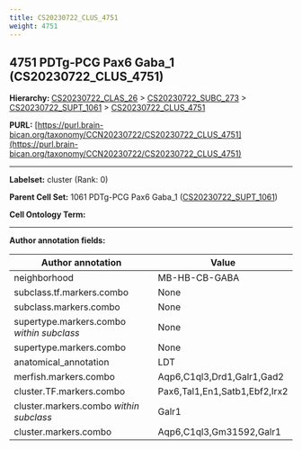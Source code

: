 ```yaml
---
title: CS20230722_CLUS_4751
weight: 4751
---
```

## 4751 PDTg-PCG Pax6 Gaba_1 (CS20230722_CLUS_4751)
<b>Hierarchy: </b>
[CS20230722_CLAS_26](../CS20230722_CLAS_26) >
[CS20230722_SUBC_273](../CS20230722_SUBC_273) >
[CS20230722_SUPT_1061](../CS20230722_SUPT_1061) >
[CS20230722_CLUS_4751](../CS20230722_CLUS_4751)

**PURL:** [https://purl.brain-bican.org/taxonomy/CCN20230722/CS20230722_CLUS_4751](https://purl.brain-bican.org/taxonomy/CCN20230722/CS20230722_CLUS_4751)

---


**Labelset:** cluster (Rank: 0)

**Parent Cell Set:** 1061 PDTg-PCG Pax6 Gaba_1 ([CS20230722_SUPT_1061](../CS20230722_SUPT_1061))



**Cell Ontology Term:** 

[MARKER GENES.]: #


---

[TRANSFERRED ANNOTATIONS.]: #


[AUTHOR ANNOTATION FIELDS.]: #


**Author annotation fields:**

| Author annotation | Value |
|-------------------|-------|
|neighborhood|MB-HB-CB-GABA|
|subclass.tf.markers.combo|None|
|subclass.markers.combo|None|
|supertype.markers.combo _within subclass_|None|
|supertype.markers.combo|None|
|anatomical_annotation|LDT|
|merfish.markers.combo|Aqp6,C1ql3,Drd1,Galr1,Gad2|
|cluster.TF.markers.combo|Pax6,Tal1,En1,Satb1,Ebf2,Irx2|
|cluster.markers.combo _within subclass_|Galr1|
|cluster.markers.combo|Aqp6,C1ql3,Gm31592,Galr1|
